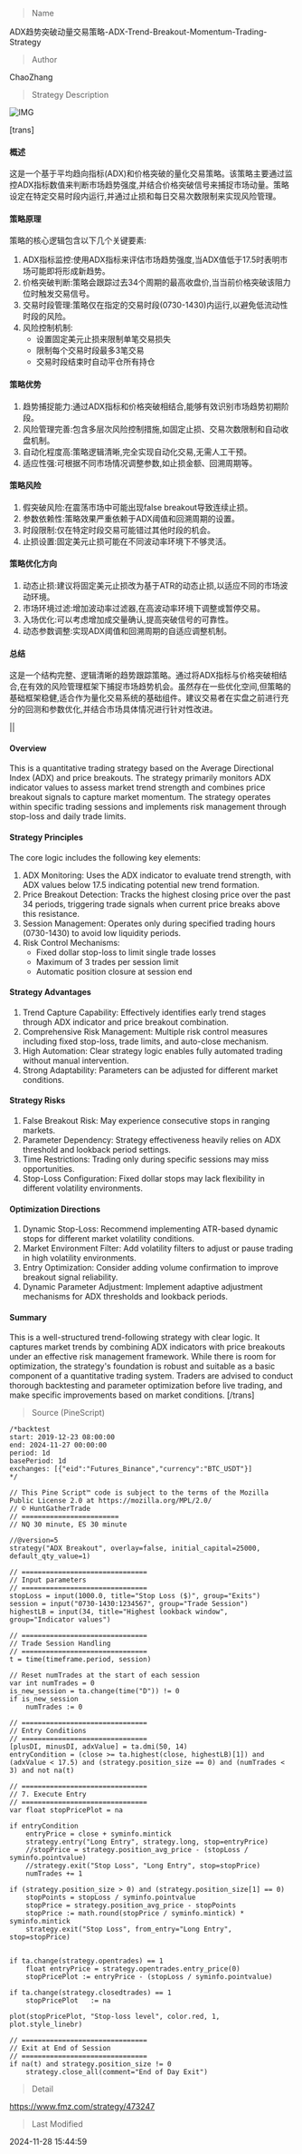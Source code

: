 
> Name

ADX趋势突破动量交易策略-ADX-Trend-Breakout-Momentum-Trading-Strategy

> Author

ChaoZhang

> Strategy Description

![IMG](https://www.fmz.com/upload/asset/ad55f971e73fad8e30.png)

[trans]
#### 概述
这是一个基于平均趋向指标(ADX)和价格突破的量化交易策略。该策略主要通过监控ADX指标数值来判断市场趋势强度,并结合价格突破信号来捕捉市场动量。策略设定在特定交易时段内运行,并通过止损和每日交易次数限制来实现风险管理。

#### 策略原理
策略的核心逻辑包含以下几个关键要素:
1. ADX指标监控:使用ADX指标来评估市场趋势强度,当ADX值低于17.5时表明市场可能即将形成新趋势。
2. 价格突破判断:策略会跟踪过去34个周期的最高收盘价,当当前价格突破该阻力位时触发交易信号。
3. 交易时段管理:策略仅在指定的交易时段(0730-1430)内运行,以避免低流动性时段的风险。
4. 风险控制机制:
   - 设置固定美元止损来限制单笔交易损失
   - 限制每个交易时段最多3笔交易
   - 交易时段结束时自动平仓所有持仓

#### 策略优势
1. 趋势捕捉能力:通过ADX指标和价格突破相结合,能够有效识别市场趋势初期阶段。
2. 风险管理完善:包含多层次风险控制措施,如固定止损、交易次数限制和自动收盘机制。
3. 自动化程度高:策略逻辑清晰,完全实现自动化交易,无需人工干预。
4. 适应性强:可根据不同市场情况调整参数,如止损金额、回溯周期等。

#### 策略风险
1. 假突破风险:在震荡市场中可能出现false breakout导致连续止损。
2. 参数依赖性:策略效果严重依赖于ADX阈值和回溯周期的设置。
3. 时段限制:仅在特定时段交易可能错过其他时段的机会。
4. 止损设置:固定美元止损可能在不同波动率环境下不够灵活。

#### 策略优化方向
1. 动态止损:建议将固定美元止损改为基于ATR的动态止损,以适应不同的市场波动环境。
2. 市场环境过滤:增加波动率过滤器,在高波动率环境下调整或暂停交易。
3. 入场优化:可以考虑增加成交量确认,提高突破信号的可靠性。
4. 动态参数调整:实现ADX阈值和回溯周期的自适应调整机制。

#### 总结
这是一个结构完整、逻辑清晰的趋势跟踪策略。通过将ADX指标与价格突破相结合,在有效的风险管理框架下捕捉市场趋势机会。虽然存在一些优化空间,但策略的基础框架稳健,适合作为量化交易系统的基础组件。建议交易者在实盘之前进行充分的回测和参数优化,并结合市场具体情况进行针对性改进。

|| 

#### Overview
This is a quantitative trading strategy based on the Average Directional Index (ADX) and price breakouts. The strategy primarily monitors ADX indicator values to assess market trend strength and combines price breakout signals to capture market momentum. The strategy operates within specific trading sessions and implements risk management through stop-loss and daily trade limits.

#### Strategy Principles
The core logic includes the following key elements:
1. ADX Monitoring: Uses the ADX indicator to evaluate trend strength, with ADX values below 17.5 indicating potential new trend formation.
2. Price Breakout Detection: Tracks the highest closing price over the past 34 periods, triggering trade signals when current price breaks above this resistance.
3. Session Management: Operates only during specified trading hours (0730-1430) to avoid low liquidity periods.
4. Risk Control Mechanisms:
   - Fixed dollar stop-loss to limit single trade losses
   - Maximum of 3 trades per session limit
   - Automatic position closure at session end

#### Strategy Advantages
1. Trend Capture Capability: Effectively identifies early trend stages through ADX indicator and price breakout combination.
2. Comprehensive Risk Management: Multiple risk control measures including fixed stop-loss, trade limits, and auto-close mechanism.
3. High Automation: Clear strategy logic enables fully automated trading without manual intervention.
4. Strong Adaptability: Parameters can be adjusted for different market conditions.

#### Strategy Risks
1. False Breakout Risk: May experience consecutive stops in ranging markets.
2. Parameter Dependency: Strategy effectiveness heavily relies on ADX threshold and lookback period settings.
3. Time Restrictions: Trading only during specific sessions may miss opportunities.
4. Stop-Loss Configuration: Fixed dollar stops may lack flexibility in different volatility environments.

#### Optimization Directions
1. Dynamic Stop-Loss: Recommend implementing ATR-based dynamic stops for different market volatility conditions.
2. Market Environment Filter: Add volatility filters to adjust or pause trading in high volatility environments.
3. Entry Optimization: Consider adding volume confirmation to improve breakout signal reliability.
4. Dynamic Parameter Adjustment: Implement adaptive adjustment mechanisms for ADX thresholds and lookback periods.

#### Summary
This is a well-structured trend-following strategy with clear logic. It captures market trends by combining ADX indicators with price breakouts under an effective risk management framework. While there is room for optimization, the strategy's foundation is robust and suitable as a basic component of a quantitative trading system. Traders are advised to conduct thorough backtesting and parameter optimization before live trading, and make specific improvements based on market conditions.
[/trans]



> Source (PineScript)

``` pinescript
/*backtest
start: 2019-12-23 08:00:00
end: 2024-11-27 00:00:00
period: 1d
basePeriod: 1d
exchanges: [{"eid":"Futures_Binance","currency":"BTC_USDT"}]
*/

// This Pine Script™ code is subject to the terms of the Mozilla Public License 2.0 at https://mozilla.org/MPL/2.0/
// © HuntGatherTrade
// ========================
// NQ 30 minute, ES 30 minute

//@version=5
strategy("ADX Breakout", overlay=false, initial_capital=25000, default_qty_value=1)

// ===============================
// Input parameters
// ===============================
stopLoss = input(1000.0, title="Stop Loss ($)", group="Exits")
session = input("0730-1430:1234567", group="Trade Session")
highestLB = input(34, title="Highest lookback window", group="Indicator values")

// ===============================
// Trade Session Handling
// ===============================
t = time(timeframe.period, session)

// Reset numTrades at the start of each session
var int numTrades = 0
is_new_session = ta.change(time("D")) != 0
if is_new_session
    numTrades := 0

// ===============================
// Entry Conditions
// ===============================
[plusDI, minusDI, adxValue] = ta.dmi(50, 14)
entryCondition = (close >= ta.highest(close, highestLB)[1]) and (adxValue < 17.5) and (strategy.position_size == 0) and (numTrades < 3) and not na(t)

// ===============================
// 7. Execute Entry
// ===============================
var float stopPricePlot = na

if entryCondition
    entryPrice = close + syminfo.mintick
    strategy.entry("Long Entry", strategy.long, stop=entryPrice)
    //stopPrice = strategy.position_avg_price - (stopLoss / syminfo.pointvalue)
    //strategy.exit("Stop Loss", "Long Entry", stop=stopPrice)
    numTrades += 1

if (strategy.position_size > 0) and (strategy.position_size[1] == 0)
    stopPoints = stopLoss / syminfo.pointvalue
    stopPrice = strategy.position_avg_price - stopPoints
    stopPrice := math.round(stopPrice / syminfo.mintick) * syminfo.mintick
    strategy.exit("Stop Loss", from_entry="Long Entry", stop=stopPrice)


if ta.change(strategy.opentrades) == 1
    float entryPrice = strategy.opentrades.entry_price(0)
    stopPricePlot := entryPrice - (stopLoss / syminfo.pointvalue)

if ta.change(strategy.closedtrades) == 1
    stopPricePlot   := na

plot(stopPricePlot, "Stop-loss level", color.red, 1, plot.style_linebr)

// ===============================
// Exit at End of Session
// ===============================
if na(t) and strategy.position_size != 0
    strategy.close_all(comment="End of Day Exit")
```

> Detail

https://www.fmz.com/strategy/473247

> Last Modified

2024-11-28 15:44:59
